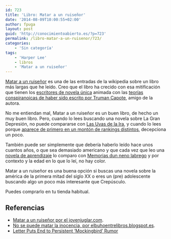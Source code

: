 ```yaml
---
id: 723
title: 'Libro: Matar a un ruiseñor'
date: '2014-08-09T10:00:55+02:00'
author: fpuga
layout: post
guid: 'http://conocimientoabierto.es/?p=723'
permalink: /libro-matar-a-un-ruisenor/723/
categories:
    - 'Sin categoría'
tags:
    - 'Harper Lee'
    - libros
    - 'Matar a un ruiseñor'
---
```


[Matar a un ruiseñor](http://es.wikipedia.org/wiki/Matar_un_ruise%C3%B1or) es una de las entradas de la wikipedia sobre un libro más largas que he leído. Creo que el libro ha crecido con esa mitificación que tienen los [escritores de novela única](http://www.finanzas.com/xl-semanal/firmas/20120108/magazine-firmas-animales-compania-585.html) animada con las [teorías conspiranoicas de haber sido escrito por Truman Capote](http://www.rjellory.com/an-interesting-slant-on-the-truman-capoteharper-lee-relationship-by-norman-mailer/), amigo de la autora.

No me entiendan mal, Matar a un ruiseñor es un buen libro, de hecho un muy buen libro. Pero, cuando lo lees buscando una novela sobre La Gran Depresión, no puede compararse con [Las Uvas de la Ira](http://conocimientoabierto.es/no-somos-nosotros-es-el-banco/56/), y cuando lo lees porque [aparece de primero en un montón de rankings distintos](http://www.informationisbeautiful.net/visualizations/books-everyone-should-read/), decepciona un poco.

También puede ser simplemente que debería haberlo leído hace unos cuantos años, o que sea demasiado americano y que cada vez que leo una [novela de aprendizaje](http://es.wikipedia.org/wiki/Bildungsroman) lo comparo con [Memorias dun neno labrego](http://es.wikipedia.org/wiki/Memorias_de_un_ni%C3%B1o_campesino) y por contexto y la edad en lo que lo leí, no hay color.

Matar a un ruiseñor es una buena opción si buscas una novela sobre la américa de la primera mitad del siglo XX o eres un (pre) adolescente buscando algo un poco más interesante que Crepúsculo.

Puedes comprarlo en tu tienda habitual.

## Referencias

- [Matar a un ruiseñor por el jovenjuglar.com](http://www.jovenjuglar.com/2013/09/resena-matar-un-ruisenor.html).
- [No se puede matar la inocencia, por elbuhoentrelibros.blogspot.es](http://elbuhoentrelibros.blogspot.com.es/2013/04/matar-un-ruisenor-harper-lee.html).
- [Letter Puts End to Persistent ‘Mockingbird’ Rumor](http://www.npr.org/templates/story/story.php?storyId=5244492)